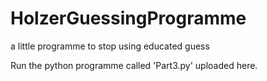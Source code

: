 # HolzerGuessingProgramme
a little programme to stop using educated guess

Run the python programme called 'Part3.py' uploaded here.
